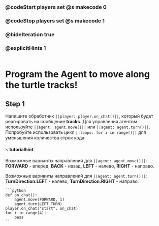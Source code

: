 ### @codeStart players set @s makecode 0
### @codeStop players set @s makecode 1

### @hideIteration true 
### @explicitHints 1

```python
```
# Program the Agent to move along the turtle tracks!

## Step 1
Напишите обработчик ``||player: player.on_chat()||``, который будет реагировать на сообщение **tracks**. Для управления агентом используйте ``||agent: agent.move()||`` или ``||agent: agent.turn()||``. Попробуйте использовать цикл ``||loops: for i in range()||`` для уменьшения количества строк кода
#### ~ tutorialhint 
Возможные варианты направлений для ``||agent: agent.move()||``: **FORWARD** - вперед, **BACK** - назад, **LEFT** - налево, **RIGHT** - направо.

Возможные варианты направлений для ``||agent: agent.turn()||``: **TurnDirection.LEFT** - налево, **TurnDirection.RIGHT** - направо.
```ghost
```python
def on_chat():
    agent.move(FORWARD, 1)
    agent.turn(LEFT_TURN)
player.on_chat("start", on_chat)
for i in range(4):
    pass
``
``` 
